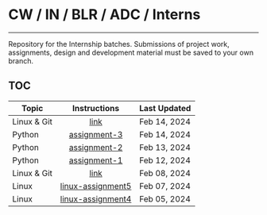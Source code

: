 # CW / IN / BLR / ADC / Interns
--------

Repository for the Internship batches.
Submissions of project work, assignments, design and development material must be saved to your own branch.

## TOC

| Topic | Instructions | Last Updated |
| ------------- |:-------------:| -----|
| Linux & Git | [link](./git/assignment-2.md) | Feb 14, 2024 |
| Python | [assignment-3](./python/assignment3.md) | Feb 14, 2024 |
| Python | [assignment-2](./python/assignment2.md) | Feb 13, 2024 |
| Python | [assignment-1](./python/assignment1.md) | Feb 12, 2024 |
| Linux & Git | [link](./git/Linux%20and%20Git%20assignment%20-%20batch3.pdf) | Feb 08, 2024 |
| Linux | [linux-assignment5](./linux/assignment5.md) | Feb 07, 2024 |
| Linux | [linux-assignment4](./linux/assignment4.md) | Feb 05, 2024 |